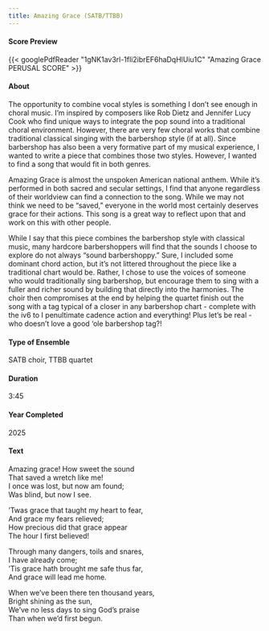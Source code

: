 ```yaml
---
title: Amazing Grace (SATB/TTBB)
---
```


#### Score Preview

{{< googlePdfReader "1gNK1av3rl-1fli2ibrEF6haDqHlUiu1C" "Amazing Grace PERUSAL SCORE" >}}

#### About
The opportunity to combine vocal styles is something I don’t see enough in choral music. I’m inspired by composers like Rob Dietz and Jennifer Lucy Cook who find unique ways to integrate the pop sound into a traditional choral environment. However, there are very few choral works that combine traditional classical singing with the barbershop style (if at all). Since barbershop has also been a very formative part of my musical experience, I wanted to write a piece that combines those two styles. However, I wanted to find a song that would fit in both genres.

Amazing Grace is almost the unspoken American national anthem. While it’s performed in both sacred and secular settings, I find that anyone regardless of their worldview can find a connection to the song. While we may not think we need to be “saved,” everyone in the world most certainly deserves grace for their actions. This song is a great way to reflect upon that and work on this with other people. 

While I say that this piece combines the barbershop style with classical music, many hardcore barbershoppers will find that the sounds I choose to explore do not always “sound barbershoppy.” Sure, I included some dominant chord action, but it’s not littered throughout the piece like a traditional chart would be. Rather, I chose to use the voices of someone who would traditionally sing barbershop, but encourage them to sing with a fuller and richer sound by building that directly into the harmonies. The choir then compromises at the end by helping the quartet finish out the song with a tag typical of a closer in any barbershop chart  - complete with the iv6 to I penultimate cadence action and everything! Plus let’s be real - who doesn’t love a good ‘ole barbershop tag?!

#### Type of Ensemble

SATB choir, TTBB quartet

#### Duration

3:45

#### Year Completed

2025

#### Text

Amazing grace! How sweet the sound \
That saved a wretch like me! \
I once was lost, but now am found; \
Was blind, but now I see.

’Twas grace that taught my heart to fear, \
And grace my fears relieved; \
How precious did that grace appear \
The hour I first believed!

Through many dangers, toils and snares, \
I have already come; \
’Tis grace hath brought me safe thus far, \
And grace will lead me home.

When we’ve been there ten thousand years, \
Bright shining as the sun, \
We’ve no less days to sing God’s praise \
Than when we’d first begun. 